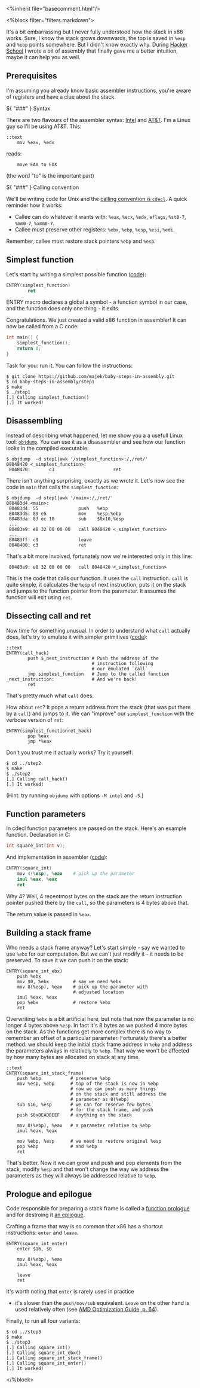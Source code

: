 <%inherit file="basecomment.html"/>

<%block filter="filters.markdown">

It's a bit embarrassing but I never fully understood how the stack in
x86 works. Sure, I know the stack grows downwards, the top is saved in
`%esp` and `%ebp` points somewhere. But I didn't know exactly
why. During [Hacker School](https://www.hackerschool.com/) I wrote a
bit of assembly that finally gave me a better intuition, maybe it can
help you as well.

Prerequisites
---

I'm assuming you already know basic assembler instructions, you're
aware of registers and have a clue about the stack.

${ "###" } Syntax

There are two flavours of the assembler syntax:
[Intel](https://en.wikibooks.org/wiki/X86_Disassembly/Assemblers_and_Compilers#Intel_Syntax_Assemblers)
and
[AT&T](https://en.wikibooks.org/wiki/X86_Disassembly/Assemblers_and_Compilers#.28x86.29_AT.26T_Syntax_Assemblers). I'm
a Linux guy so I'll be using AT&T. This:

```
::text
    mov %eax, %edx
```

reads:

```
    move EAX to EDX
```

(the word "to" is the important part)


${ "###" } Calling convention

We'll be writing code for Unix and the
[calling convention is `cdecl`](http://en.wikipedia.org/wiki/X86_calling_conventions#cdecl).
A quick reminder how it works:

 * Callee can do whatever it wants with: `%eax`, `%ecx`, `%edx`,
   `eflags`, `%st0-7`, `%mm0-7`, `%xmm0-7`.
 * Callee must preserve other registers: `%ebx`, `%ebp`, `%esp`, `%esi`, `%edi`.

Remember, callee must restore stack pointers `%ebp` and `%esp`.

Simplest function
---

Let's start by writing a simplest possible function
([code](https://github.com/majek/baby-steps-in-assembly/blob/master/step1/asm.S)):

```.S
ENTRY(simplest_function)
        ret
```

ENTRY macro declares a global a symbol - a function symbol in our
case, and the function does only one thing - it exits.

Congratulations. We just created a valid x86 function in assembler!
It can now be called from a C code:

```.c
int main() {
	simplest_function();
	return 0;
}

```

Task for you: run it. You can follow the instructions:

```
$ git clone https://github.com/majek/baby-steps-in-assembly.git
$ cd baby-steps-in-assembly/step1
$ make
$ ./step1
[.] Calling simplest_function()
[.] It worked!
```

Disassembling
---

Instead of describing what happened, let me show you a a usefull Linux
tool: [`objdump`](http://linuxcommand.org/man_pages/objdump1.html). You can use it as a disassembler and see how our
function looks in the compiled executable:

```
$ objdump  -d step1|awk '/simplest_function>:/,/ret/'
08048420 <_simplest_function>:
 8048420:       c3                      ret
```

There isn't anything surprising, exactly as we wrote it. Let's now see
the code in `main` that calls the `simplest_function`:

```
$ objdump  -d step1|awk '/main>:/,/ret/'
080483d4 <main>:
 80483d4: 55               push   %ebp
 80483d5: 89 e5            mov    %esp,%ebp
 80483da: 83 ec 10         sub    $0x10,%esp
 ...
 80483e9: e8 32 00 00 00   call 8048420 <_simplest_function>
 ...
 80483ff: c9               leave
 8048400: c3               ret
```

That's a bit more involved, fortunately now we're interested only in
this line:

```
 80483e9: e8 32 00 00 00   call 8048420 <_simplest_function>
```

This is the code that calls our function. It uses the `call`
instruction. `call` is quite simple, it calculates the `%eip` of next
instruction, puts it on the stack and jumps to the function pointer
from the parameter. It assumes the function will exit using `ret`.

Dissecting call and ret
---

Now time for something unusual. In order to understand what `call`
actually does, let's try to emulate it with simpler primitives ([code](https://github.com/majek/baby-steps-in-assembly/blob/master/step2/asm.S)):

```
::text
ENTRY(call_hack)
        push $_next_instruction # Push the address of the
                                # instruction following
                                # our emulated `call`
        jmp simplest_function   # Jump to the called function
_next_instruction:              # And we're back!
        ret
```

That's pretty much what `call` does.

How about `ret`? It pops a return address from the stack (that was put
there by a `call`) and jumps to it. We can "improve" our
`simplest_function` with the verbose version of `ret`:

```
ENTRY(simplest_functionret_hack)
        pop %eax
        jmp *%eax
```

Don't you trust me it actually works? Try it yourself:

```
$ cd ../step2
$ make
$ ./step2
[.] Calling call_hack()
[.] It worked!
```

(Hint: try running `objdump` with options `-M intel` and `-S`.)

Function parameters
---

In cdecl function parameters are passed on the stack. Here's an
example function. Declaration in C:

```.c
int square_int(int v);
```

And implementation in assembler ([code](https://github.com/majek/baby-steps-in-assembly/blob/master/step3/asm.S)):

```.S
ENTRY(square_int)
    mov 4(%esp), %eax    # pick up the parameter
    imul %eax, %eax
    ret
```

Why 4? Well, 4 recentmost bytes on the stack are the return
instruction pointer pushed there by the `call`, so the parameters is
4 bytes above that.

The return value is passed in `%eax`.

Building a stack frame
---

Who needs a stack frame anyway? Let's start simple - say we wanted to
use `%ebx` for our computation. But we can't just modify it - it needs
to be preserved. To save it we can push it on the stack:

```
ENTRY(square_int_ebx)
    push %ebx
    mov $0, %ebx         # say we need %ebx
    mov 8(%esp), %eax    # pick up the parameter with
                         # adjusted location
    imul %eax, %eax
    pop %ebx             # restore %ebx
    ret
```

Overwriting `%ebx` is a bit artificial here, but note that now the
parameter is no longer 4 bytes above `%esp`. In fact it's 8 bytes as
we pushed 4 more bytes on the stack. As the functions get more complex
there is no way to remember an offset of a particular
parameter. Fortunately there's a better method: we should keep the
initial stack frame address in `%ebp` and address the parameters
always in relatively to `%ebp`. That way we won't be affected by how
many bytes are allocated on stack at any time.

```
::text
ENTRY(square_int_stack_frame)
    push %ebp           # preserve %ebp
    mov %esp, %ebp      # top of the stack is now in %ebp
                        # now we can push as many things
                        # on the stack and still address the
                        # parameter as 8(%ebp)
    sub $16, %esp       # we can for reserve few bytes
                        # for the stack frame, and push
    push $0xDEADBEEF    # anything on the stack

    mov 8(%ebp), %eax   # a parameter relative to %ebp
    imul %eax, %eax

    mov %ebp, %esp      # we need to restore original %esp
    pop %ebp            # and %ebp
    ret
```

That's better. Now it we can grow and push and pop elements from the
stack, modify `%esp` and that won't change the way we address the
parameters as they will always be addressed relative to `%ebp`.

Prologue and epilogue
---

Code responsible for preparing a stack frame is called a
[function prologue](https://en.wikipedia.org/wiki/Function_prologue)
and for destroing it
[an epliogue](https://en.wikipedia.org/wiki/Function_epilogue#Epilogue).

Crafting a frame that way is so common that x86 has a shortcut
instructions: `enter` and `leave`.

```
ENTRY(square_int_enter)
    enter $16, $0

    mov 8(%ebp), %eax
    imul %eax, %eax

    leave
    ret
```

It's worth noting that `enter` is rarely used in practice
- it's slower than the `push/mov/sub` equivalent. `Leave` on the other
hand is used relatively often (see
[AMD Optimization Guide, p. 64](http://support.amd.com/us/Processor_TechDocs/40546.pdf)).

Finally, to run all four variants:

```
$ cd ../step3
$ make
$ ./step3
[.] Calling square_int()
[.] Calling square_int_ebx()
[.] Calling square_int_stack_frame()
[.] Calling square_int_enter()
[.] It worked!
```

</%block>
